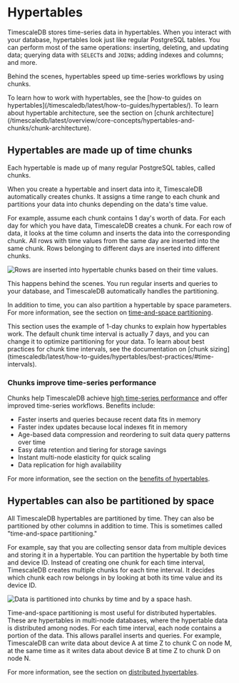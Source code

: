 # Hypertables
TimescaleDB stores time-series data in hypertables. When you interact with your
database, hypertables look just like regular PostgreSQL tables. You can perform
most of the same operations: inserting, deleting, and updating data; querying
data with `SELECT`s and `JOIN`s; adding indexes and columns; and more.

Behind the scenes, hypertables speed up time-series workflows by using chunks. 

<highlight tip="note"> 
To learn how to work with hypertables, see the [how-to guides on
hypertables](/timescaledb/latest/how-to-guides/hypertables/). To learn about
hypertable architecture, see the section on [chunk 
architecture](/timescaledb/latest/overview/core-concepts/hypertables-and-chunks/chunk-architecture).
</highlight>

## Hypertables are made up of time chunks
Each hypertable is made up of many regular PostgreSQL tables, called chunks.

When you create a hypertable and insert data into it, TimescaleDB automatically
creates chunks. It assigns a time range to each chunk and partitions your data
into chunks depending on the data's time value.

For example, assume each chunk contains 1 day's worth of data. For each day
for which you have data, TimescaleDB creates a chunk. For each row of data, it
looks at the time column and inserts the data into the corresponding chunk. All
rows with time values from the same day are inserted into the same chunk. Rows
belonging to different days are inserted into different chunks.

<img class="main-content__illustration"
src="https://s3.amazonaws.com/assets.timescale.com/docs/images/getting-started/hypertables-chunks.png"
alt="Rows are inserted into hypertable chunks based on their time values." />

This happens behind the scenes. You run regular inserts and queries to your
database, and TimescaleDB automatically handles the partitioning.

In addition to time, you can also partition a hypertable by space parameters.
For more information, see the section on 
[time-and-space partitioning](#hypertables-can-also-be-partitioned-by-space).

<highlight type="note">
This section uses the example of 1-day chunks to explain how hypertables work.
The default chunk time interval is actually 7 days, and you can change it to
optimize partitioning for your data. To learn about best practices for chunk 
time intervals, see the documentation on [chunk sizing](timescaledb/latest/how-to-guides/hypertables/best-practices/#time-intervals).
</highlight>

### Chunks improve time-series performance
Chunks help TimescaleDB achieve 
[high time-series performance][performance-benchmark] and offer improved 
time-series workflows.
Benefits include:

*   Faster inserts and queries because recent data fits in memory
*   Faster index updates because local indexes fit in memory
*   Age-based data compression and reordering to suit data query patterns over
    time
*   Easy data retention and tiering for storage savings
*   Instant multi-node elasticity for quick scaling
*   Data replication for high availability

For more information, see the section on the 
[benefits of hypertables][hypertable-benefits].

## Hypertables can also be partitioned by space
All TimescaleDB hypertables are partitioned by time. They can also be
partitioned by other columns in addition to time. This is sometimes called
"time-and-space partitioning."

For example, say that you are collecting sensor data from multiple devices and
storing it in a hypertable. You can partition the hypertable by both time and
device ID. Instead of creating one chunk for each time interval, TimescaleDB
creates multiple chunks for each time interval. It decides which chunk each row
belongs in by looking at both its time value and its device ID. 

<img class="main-content__illustration"
src="https://www.timescale.com/static/manage-06d649b43604e5fb4e4c3f7d3f08b7b6.svg"
alt="Data is partitioned into chunks by time and by a space hash." />

Time-and-space partitioning is most useful for distributed hypertables. These
are hypertables in multi-node databases, where the hypertable data is
distributed among nodes. For each time interval, each node contains a portion of
the data. This allows parallel inserts and queries. For example, TimescaleDB can
write data about device A at time Z to chunk C on node M, at the same time as it
writes data about device B at time Z to chunk D on node N.

For more information, see the section on [distributed
hypertables][distributed-hypertables].

[chunk-sizing]: /how-to-guides/hypertables/best-practices/#time-intervals
[create-hypertable]: /how-to-guides/hypertables/create/
[distributed-hypertables]: /overview/core-concepts/distributed-hypertables/
[hypertable-benefits]: /overview/core-concepts/hypertables-and-chunks-benefits/
[performance-benchmark]: https://www.timescale.com/blog/timescaledb-vs-6a696248104e/
